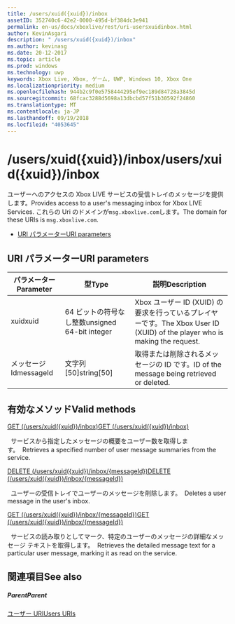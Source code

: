 ```yaml
---
title: /users/xuid({xuid})/inbox
assetID: 352740c6-42e2-0000-495d-bf384dc3e941
permalink: en-us/docs/xboxlive/rest/uri-usersxuidinbox.html
author: KevinAsgari
description: " /users/xuid({xuid})/inbox"
ms.author: kevinasg
ms.date: 20-12-2017
ms.topic: article
ms.prod: windows
ms.technology: uwp
keywords: Xbox Live, Xbox, ゲーム, UWP, Windows 10, Xbox One
ms.localizationpriority: medium
ms.openlocfilehash: 944b2c9f0e5758444295ef9ec189d84728a3845d
ms.sourcegitcommit: 68fcac3288d5698a13dbcbd57f51b30592f24860
ms.translationtype: MT
ms.contentlocale: ja-JP
ms.lasthandoff: 09/19/2018
ms.locfileid: "4053645"
---
```

# <a name="usersxuidxuidinbox"></a><span data-ttu-id="1d895-104">/users/xuid({xuid})/inbox</span><span class="sxs-lookup"><span data-stu-id="1d895-104">/users/xuid({xuid})/inbox</span></span>
<span data-ttu-id="1d895-105">ユーザーへのアクセスの Xbox LIVE サービスの受信トレイのメッセージを提供します。</span><span class="sxs-lookup"><span data-stu-id="1d895-105">Provides access to a user's messaging inbox for Xbox LIVE Services.</span></span> <span data-ttu-id="1d895-106">これらの Uri のドメインが`msg.xboxlive.com`します。</span><span class="sxs-lookup"><span data-stu-id="1d895-106">The domain for these URIs is `msg.xboxlive.com`.</span></span>
 
  * [<span data-ttu-id="1d895-107">URI パラメーター</span><span class="sxs-lookup"><span data-stu-id="1d895-107">URI parameters</span></span>](#ID4EV)
 
<a id="ID4EV"></a>

 
## <a name="uri-parameters"></a><span data-ttu-id="1d895-108">URI パラメーター</span><span class="sxs-lookup"><span data-stu-id="1d895-108">URI parameters</span></span> 
 
| <span data-ttu-id="1d895-109">パラメーター</span><span class="sxs-lookup"><span data-stu-id="1d895-109">Parameter</span></span>| <span data-ttu-id="1d895-110">型</span><span class="sxs-lookup"><span data-stu-id="1d895-110">Type</span></span>| <span data-ttu-id="1d895-111">説明</span><span class="sxs-lookup"><span data-stu-id="1d895-111">Description</span></span>| 
| --- | --- | --- | 
| <span data-ttu-id="1d895-112">xuid</span><span class="sxs-lookup"><span data-stu-id="1d895-112">xuid</span></span> | <span data-ttu-id="1d895-113">64 ビットの符号なし整数</span><span class="sxs-lookup"><span data-stu-id="1d895-113">unsigned 64-bit integer</span></span> | <span data-ttu-id="1d895-114">Xbox ユーザー ID (XUID) の要求を行っているプレイヤーです。</span><span class="sxs-lookup"><span data-stu-id="1d895-114">The Xbox User ID (XUID) of the player who is making the request.</span></span> | 
| <span data-ttu-id="1d895-115">メッセージ Id</span><span class="sxs-lookup"><span data-stu-id="1d895-115">messageId</span></span> | <span data-ttu-id="1d895-116">文字列 [50]</span><span class="sxs-lookup"><span data-stu-id="1d895-116">string[50]</span></span> | <span data-ttu-id="1d895-117">取得または削除されるメッセージの ID です。</span><span class="sxs-lookup"><span data-stu-id="1d895-117">ID of the message being retrieved or deleted.</span></span> | 
  
<a id="ID4EDC"></a>

 
## <a name="valid-methods"></a><span data-ttu-id="1d895-118">有効なメソッド</span><span class="sxs-lookup"><span data-stu-id="1d895-118">Valid methods</span></span> 

[<span data-ttu-id="1d895-119">GET (/users/xuid({xuid})/inbox)</span><span class="sxs-lookup"><span data-stu-id="1d895-119">GET (/users/xuid({xuid})/inbox)</span></span>](uri-usersxuidinboxget.md)

<span data-ttu-id="1d895-120">&nbsp;&nbsp;サービスから指定したメッセージの概要をユーザー数を取得します。</span><span class="sxs-lookup"><span data-stu-id="1d895-120">&nbsp;&nbsp;Retrieves a specified number of user message summaries from the service.</span></span> 

[<span data-ttu-id="1d895-121">DELETE (/users/xuid({xuid})/inbox/{messageId})</span><span class="sxs-lookup"><span data-stu-id="1d895-121">DELETE (/users/xuid({xuid})/inbox/{messageId})</span></span>](uri-usersxuidinboxmessageiddelete.md)

<span data-ttu-id="1d895-122">&nbsp;&nbsp;ユーザーの受信トレイでユーザーのメッセージを削除します。</span><span class="sxs-lookup"><span data-stu-id="1d895-122">&nbsp;&nbsp;Deletes a user message in the user's inbox.</span></span>

[<span data-ttu-id="1d895-123">GET (/users/xuid({xuid})/inbox/{messageId})</span><span class="sxs-lookup"><span data-stu-id="1d895-123">GET (/users/xuid({xuid})/inbox/{messageId})</span></span>](uri-usersxuidinboxmessageidget.md)

<span data-ttu-id="1d895-124">&nbsp;&nbsp;サービスの読み取りとしてマーク、特定のユーザーのメッセージの詳細なメッセージ テキストを取得します。</span><span class="sxs-lookup"><span data-stu-id="1d895-124">&nbsp;&nbsp;Retrieves the detailed message text for a particular user message, marking it as read on the service.</span></span> 
 
<a id="ID4EVC"></a>

 
## <a name="see-also"></a><span data-ttu-id="1d895-125">関連項目</span><span class="sxs-lookup"><span data-stu-id="1d895-125">See also</span></span>
 
<a id="ID4EXC"></a>

 
##### <a name="parent"></a><span data-ttu-id="1d895-126">Parent</span><span class="sxs-lookup"><span data-stu-id="1d895-126">Parent</span></span>  

[<span data-ttu-id="1d895-127">ユーザー URI</span><span class="sxs-lookup"><span data-stu-id="1d895-127">Users URIs</span></span>](atoc-reference-users.md)

   